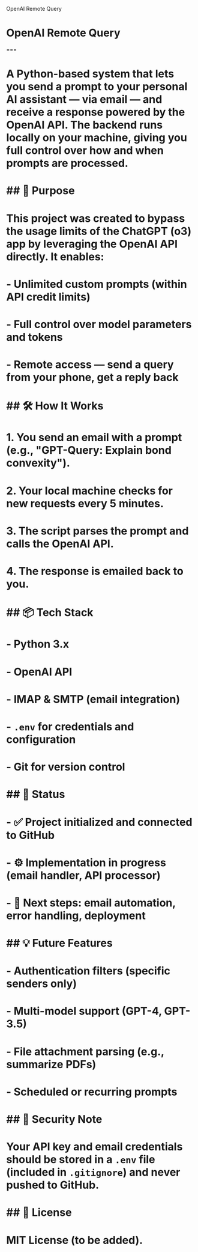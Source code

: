 OpenAI Remote Query

# OpenAI Remote Query

===

# 

# A Python-based system that lets you send a prompt to your personal AI assistant — via email — and receive a response powered by the OpenAI API. The backend runs locally on your machine, giving you full control over how and when prompts are processed.

# 

# \## 🎯 Purpose

# 

# This project was created to bypass the usage limits of the ChatGPT (o3) app by leveraging the OpenAI API directly. It enables:

# 

# \- Unlimited custom prompts (within API credit limits)

# \- Full control over model parameters and tokens

# \- Remote access — send a query from your phone, get a reply back

# 

# \## 🛠️ How It Works

# 

# 1\. You send an email with a prompt (e.g., "GPT-Query: Explain bond convexity").

# 2\. Your local machine checks for new requests every 5 minutes.

# 3\. The script parses the prompt and calls the OpenAI API.

# 4\. The response is emailed back to you.

# 

# \## 📦 Tech Stack

# 

# \- Python 3.x

# \- OpenAI API

# \- IMAP \& SMTP (email integration)

# \- `.env` for credentials and configuration

# \- Git for version control

# 

# \## 🚀 Status

# 

# \- ✅ Project initialized and connected to GitHub

# \- ⚙️ Implementation in progress (email handler, API processor)

# \- 🔁 Next steps: email automation, error handling, deployment

# 

# \## 💡 Future Features

# 

# \- Authentication filters (specific senders only)

# \- Multi-model support (GPT-4, GPT-3.5)

# \- File attachment parsing (e.g., summarize PDFs)

# \- Scheduled or recurring prompts

# 

# \## 🔐 Security Note

# 

# Your API key and email credentials should be stored in a `.env` file (included in `.gitignore`) and never pushed to GitHub.

# 

# \## 📄 License

# 

# MIT License (to be added).


